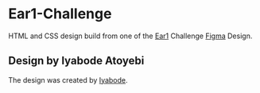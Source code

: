 # Ear1-Challenge
HTML and CSS design build from one of the [Ear1](https://www.twitter.com/Ear1Social) Challenge [Figma](https://www.figma.com/file/5qyR0MeTsK9QgCdNBvpkRz/Ear1-Design) Design.


## Design by Iyabode Atoyebi
The design was created by [Iyabode](https://www.twitter.com/iam_iyabz).
